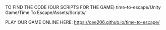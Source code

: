 TO FIND THE CODE (OUR SCRIPTS FOR THE GAME)
time-to-escape/Unity Game/Time To Escape/Assets/Scripts/

PLAY OUR GAME ONLINE HERE:
https://cee206.github.io/time-to-escape/
